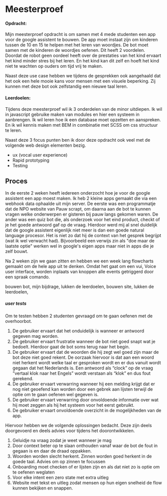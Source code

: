 # Meesterproef

#### Opdracht:

Mijn meesterproef opdracht is om samen met 4 mede studenten een app voor de google assistent te bouwen. De app moet instaat zijn om kinderen tussen de 10 en 15 te helpen met het leren van woordjes. De bot moet samen met de kinderen de woordjes oefenen. Dit heeft 2 voordelen. Doordat de robot geen oordeel heeft over de prestaties van het kind ervaart het kind minder stres bij het leren. En het kind kan dit zelf en hoeft het kind niet te wachten op ouders om tijd vrij te maken.

Naast deze use case hebben we tijdens de gesprekken ook aangehaald dat het ook een hele mooie kans voor mensen met een visuele beperking. Zij kunnen met deze bot ook zelfstandig een nieuwe taal leren.


#### Leerdoelen:

Tijdens deze meesterproef wil ik 3 onderdelen van de minor uitdiepen. Ik wil in javascript gebruike maken van modules en hier een systeem in aanbrengen. Ik wil leren hoe ik een database moet opzetten en aanspreken. En ik wil kennis maken met BEM in combinatie met SCSS om css structuur te leren. 

Naast deze 3 focus punten ben ik door deze opdracht ook veel met de volgende web design elementen bezig.
-	ux (vocal user experience)
-	Rapid prototyping
-	Testing


## Proces

In de eerste 2 weken heeft iedereen onderzocht hoe je voor de google assistent een app moest maken. Ik heb 2 kleine apps gemaakt die via een webhook data ophaalde uit mijn server. De eerste was een programmatje dat de NPO website van Pauw scrapt, om daarna aan de bot te kunnen vragen welke onderwerpen er gisteren bij pauw langs gekomen waren. De ander was een quiz bot die, als onderzoek voor het eind product, checkt of je het goede antwoord gaf op de vraag. Hierdoor werd mij al snel duidelijk dat de google assistent eigenlijk niet meer is dan een goede natural language procesor. Het is niet zo dat hij de context van het gesprek begrijpt (wat ik wel verwacht had). Bijvoorbeeld een verwijs zin als "doe maar de laatste optie" werken wel in google's eigen apps maar niet in apps die je zelf bouwt.

Na 2 weken zijn we gaan zitten en hebben we een week lang flowcharts gemaakt om de hele app uit te denken. Omdat het gaat om een vui, Voice user interface, worden inplaats van knoppen alle events getriggerd door een spraak comando. 


bouwen bot, mijn bijdrage, lukken de leerdoelen,
bouwen site, lukken de leerdoelen,



##### user tests
Om te testen hebben 2 studenten gevraagd om te gaan oefenen met de overhoorbot.

1.    De gebruiker ervaart dat het onduidelijk is wanneer er antwoord gegeven mag worden.
2.    De gebruiker ervaart frustratie wanneer de bot niet goed snapt wat je bedoelt. Hierdoor gaat de bot soms terug naar het begin.
3.    De gebruiker ervaart dat de woorden die hij zegt wel goed zijn maar de bot deze niet goed rekent. De oorzaak hiervoor is dat aan een woord niet herkent wordt welke taal er gesproken wordt en er dus vanuit wordt gegaan dat het Nederlands is. Een antwoord als “clock” op de vraag ”vertaal klok naar het Engels” wordt verstaan als “klok” en dus fout gerekend.
4.    De gebruiker ervaart verwarring wanneer hij een melding krijgt dat er nog niet geoefend kan worden door een gebrek aan lijsten terwijl de optie om te gaan oefenen wel gegeven is.
5.    De gebruiker ervaart verwarring door onvoldoende informatie over wat hij moet zeggen als hij het systeem voor het eerst gebruikt.
6.    De gebruiker ervaart onvoldoende overzicht in de mogelijkheden van de app.

Hiervoor hebben we de volgende oplossingen bedacht. Deze zijn deels doorgevoerd en deels advies voor tijdens het doorontwikkelen.

1.    Geluidje na vraag zodat je weet wanneer je mag
2.    Door context beter op te slaan onthouden vanaf waar de bot de fout in gegaan is en daar de draad oppakken.
3.    Woorden worden slecht herkent. Zinnen worden goed herkent in de goede taal. Advies om op zinnen te focussen
4.    Onboarding moet checken of er lijsten zijn en als dat niet zo is optie om te oefenen weglaten
5.    Voor elke intent een zero state met extra uitleg
6.    Website met tekst en uitleg zodat mensen op hun eigen snelheid de flow kunnen bekijken en snappen.









